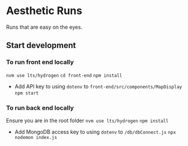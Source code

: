 # Aesthetic Runs

Runs that are easy on the eyes.

## Start development

### To run front end locally

`nvm use lts/hydrogen`
`cd front-end`
`npm install`

- Add API key to using `dotenv` to `front-end/src/components/MapDisplay`
  `npm start`

### To run back end locally

Ensure you are in the root folder
`nvm use lts/hydrogen`
`npm install`

- Add MongoDB access key to using `dotenv` to `/db/dbConnect.js`
  `npx nodemon index.js`
